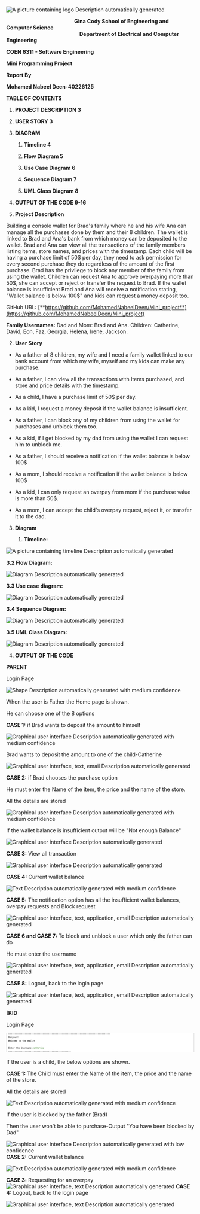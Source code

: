 &emsp;&emsp;&emsp;&emsp;&emsp;&emsp;&emsp;&emsp;&emsp;&emsp;&emsp;&emsp;&emsp;&emsp;![A picture containing logo Description automatically
generated](media/image1.png)

&emsp;&emsp;&emsp;&emsp;&emsp;&emsp;&emsp;&emsp;&emsp;&emsp;&emsp;&emsp;&emsp;**Gina Cody School of Engineering and Computer Science**
<br>
&emsp;&emsp;&emsp;&emsp;&emsp;&emsp;&emsp;&emsp;&emsp;&emsp;&emsp;&emsp;&emsp;&emsp;**Department of Electrical and Computer Engineering**

**COEN 6311 - Software Engineering**

**Mini Programming Project**

**Report By**

**Mohamed Nabeel Deen-40226125**

**TABLE OF CONTENTS**

1.  **PROJECT DESCRIPTION 3**

2.  **USER STORY 3**

3.  **DIAGRAM**

    1.  **Timeline 4**

    2.  **Flow Diagram 5**

    3.  **Use Case Diagram 6**

    4.  **Sequence Diagram 7**

    5.  **UML Class Diagram 8**

4.  **OUTPUT OF THE CODE 9-16**


1.  **Project Description**

Building a console wallet for Brad's family where he and his wife Ana
can manage all the purchases done by them and their 8 children. The
wallet is linked to Brad and Ana's bank from which money can be
deposited to the wallet. Brad and Ana can view all the transactions of
the family members listing items, store names, and prices with the
timestamp. Each child will be having a purchase limit of 50\$ per day,
they need to ask permission for every second purchase they do regardless
of the amount of the first purchase. Brad has the privilege to block any
member of the family from using the wallet. Children can request Ana to
approve overpaying more than 50\$, she can accept or reject or transfer
the request to Brad. If the wallet balance is insufficient Brad and Ana
will receive a notification stating, "Wallet balance is below 100\$" and
kids can request a money deposit too.

GitHub URL:
[**https://github.com/MohamedNabeelDeen/Mini_project**](https://github.com/MohamedNabeelDeen/Mini_project)

**Family Usernames:** Dad and Mom: Brad and Ana. Children: Catherine,
David, Eon, Faz, Georgia, Helena, Irene, Jackson.

2.  **User Story**

-   As a father of 8 children, my wife and I need a family wallet linked
    to our bank account from which my wife, myself and my kids can make
    any purchase.

-   As a father, I can view all the transactions with Items purchased,
    and store and price details with the timestamp.

-   As a child, I have a purchase limit of 50\$ per day.

-   As a kid, I request a money deposit if the wallet balance is
    insufficient.

-   As a father, I can block any of my children from using the wallet
    for purchases and unblock them too.

-   As a kid, if I get blocked by my dad from using the wallet I can
    request him to unblock me.

-   As a father, I should receive a notification if the wallet balance
    is below 100\$

-   As a mom, I should receive a notification if the wallet balance is
    below 100\$

-   As a kid, I can only request an overpay from mom if the purchase
    value is more than 50\$.

-   As a mom, I can accept the child\'s overpay request, reject it, or
    transfer it to the dad.

3.  **Diagram**

    1.  **Timeline:**

![A picture containing timeline Description automatically
generated](media/image2.png)

**3.2 Flow Diagram:**

![Diagram Description automatically
generated](media/image3.png)

**3.3 Use case diagram:**

![Diagram Description automatically
generated](media/image4.png)

**3.4 Sequence Diagram:**

![Diagram Description automatically
generated](media/image5.png)

**3.5 UML Class Diagram:**

![Diagram Description automatically
generated](media/image6.png)

4.  **OUTPUT OF THE CODE**

**PARENT**

Login Page

![Shape Description automatically generated with medium
confidence](media/image7.png)

When the user is Father the Home page is shown.

He can choose one of the 8 options

**CASE 1:** if Brad wants to deposit the amount to himself

![Graphical user interface Description automatically generated with
medium confidence](media/image8.png)

Brad wants to deposit the amount to one of the child-Catherine

![Graphical user interface, text, email Description automatically
generated](media/image9.png)

**CASE 2:** if Brad chooses the purchase option

He must enter the Name of the item, the price and the name of the store.

All the details are stored

![Graphical user interface Description automatically generated with
medium confidence](media/image10.png)

If the wallet balance is insufficient output will be "Not enough
Balance"

![Graphical user interface Description automatically
generated](media/image11.png)

**CASE 3:** View all transaction

![Graphical user interface Description automatically
generated](media/image12.png)

**CASE 4:** Current wallet balance

![Text Description automatically generated with medium
confidence](media/image13.png)

**CASE 5:** The notification option has all the
insufficient wallet balances, overpay requests and Block request

![Graphical user interface, text, application, email Description
automatically generated](media/image14.png)

**CASE 6 and CASE 7:** To block and unblock a user which
only the father can do

He must enter the username

![Graphical user interface, text, application, email Description
automatically generated](media/image15.png)

**CASE 8:** Logout, back to the login page

![Graphical user interface, text, application, email Description
automatically generated](media/image16.png)

**[KID**

Login Page

![](media/image17.png)

If the user is a child, the below options are shown.

**CASE 1:** The Child must enter the Name of the item, the
price and the name of the store.

All the details are stored

![Text Description automatically generated with medium
confidence](media/image18.png)

If the user is blocked by the father (Brad)

Then the user won't be able to purchase-Output "You have been blocked by
Dad"

![Graphical user interface Description automatically generated with low
confidence](media/image19.png)
**CASE 2:** Current wallet balance

![Text Description automatically generated with medium
confidence](media/image20.png)

**CASE 3:** Requesting for an overpay![Graphical user
interface, text Description automatically
generated](media/image21.png)
**CASE 4:** Logout, back to the login page

![Graphical user interface, text Description automatically
generated](media/image22.png)
